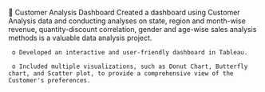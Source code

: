  Customer Analysis Dashboard
Created a dashboard using Customer Analysis data and conducting analyses on state, region and month-wise revenue, quantity-discount correlation, gender and age-wise sales analysis methods is a valuable data analysis project.

     o Developed an interactive and user-friendly dashboard in Tableau.

     o Included multiple visualizations, such as Donut Chart, Butterfly chart, and Scatter plot, to provide a comprehensive view of the Customer's preferences.
